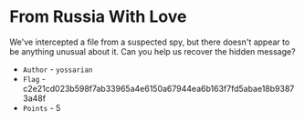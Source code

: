 From Russia With Love
=====================

We've intercepted a file from a suspected spy, but there doesn't appear to be
anything unusual about it. Can you help us recover the hidden message?

* `Author` - `yossarian`
* `Flag` - c2e21cd023b598f7ab33965a4e6150a67944ea6b163f7fd5abae18b93873a48f
* `Points` - 5
